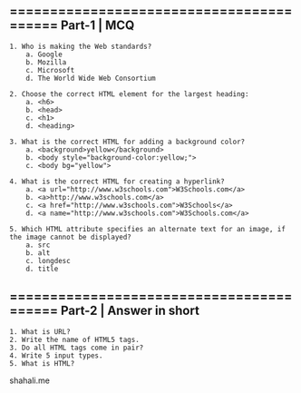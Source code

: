 

=========================================
	Part-1 | MCQ
-----------------------------------------
	1. Who is making the Web standards?
		a. Google
		b. Mozilla
		c. Microsoft
		d. The World Wide Web Consortium
		
	2. Choose the correct HTML element for the largest heading:
		a. <h6>
		b. <head>
		c. <h1>
		d. <heading>
		
	3. What is the correct HTML for adding a background color?
		a. <background>yellow</background>
		b. <body style="background-color:yellow;">
		c. <body bg="yellow">

	4. What is the correct HTML for creating a hyperlink?
		a. <a url="http://www.w3schools.com">W3Schools.com</a>
		b. <a>http://www.w3schools.com</a>
		c. <a href="http://www.w3schools.com">W3Schools</a>
		d. <a name="http://www.w3schools.com">W3Schools.com</a>

	5. Which HTML attribute specifies an alternate text for an image, if the image cannot be displayed?
		a. src
		b. alt
		c. longdesc
		d. title
	

=========================================
	Part-2 | Answer in short
-----------------------------------------
	1. What is URL?
	2. Write the name of HTML5 tags.
	3. Do all HTML tags come in pair?
	4. Write 5 input types.
	5. What is HTML?
shahali.me
